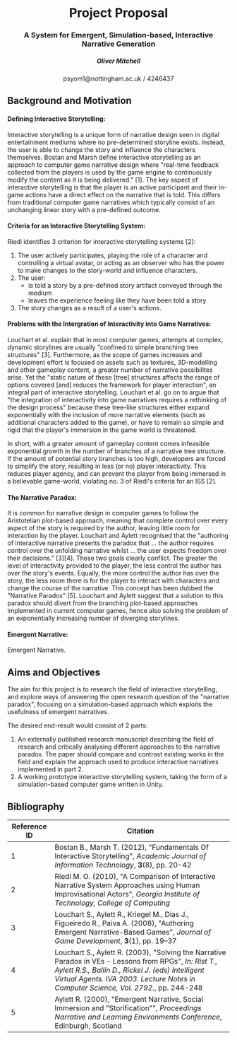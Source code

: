 <center>
  <h1> Project Proposal </h1>
  <h3> A System for Emergent, Simulation-based, Interactive Narrative Generation </h3>
  <h5> Oliver Mitchell </h5>
  <p> psyom1@nottingham.ac.uk / 4246437 </p>
</center>

## Background and Motivation

#### Defining Interactive Storytelling:

Interactive storytelling is a unique form of narrative design seen in digital entertainment mediums where no pre-determined storyline exists. Instead, the user is able to change the story and influence the characters themselves. Bostan and Marsh define interactive  storytelling as an approach to computer game narrative design where "real-time feedback collected from the players is used by the game engine to continuously modify the content as it is being delivered." [1]. The key aspect of interactive storytelling is that the player is an active participant and their in-game actions have a direct effect on the narrative that is told. This differs from traditional computer game narratives which typically consist of an unchanging linear story with a pre-defined outcome.

#### Criteria for an Interactive Storytelling System:

Riedl identifies 3 criterion for interactive storytelling systems [2]:
1. The user actively participates, playing the role of a character and controlling a virtual avatar, or acting as an observer who has the power to make changes to the story-world and influence characters.
2. The user:
    - is told a story by a pre-defined story artifact conveyed through the medium
    - leaves the experience feeling like they have been told a story
3. The story changes as a result of a user's actions.

#### Problems with the Intergration of Interactivity into Game Narratives:

Louchart et al. explain that in most computer games, attempts at complex, dynamic storylines are usually "confined to simple branching tree structures" [3]. Furthermore, as the scope of games increases and development effort is focused on assets such as textures, 3D-modelling and other gameplay content, a greater number of narrative possibilites arise. Yet the "static nature of these [tree] structures affects the range of options covered [and] reduces the framework for player interaction", an integral part of interactive storytelling. Louchart et al. go on to argue that "the integration of interactivity into game narratives requires a rethinking of the design process" because these tree-like structures either expand exponentially with the inclusion of more narrative elements (such as additional characters added to the game), or have to remain so simple and rigid that the player's immersion in the game world is threatened.

In short, with a greater amount of gameplay content comes infeasible exponential growth in the number of branches of a narrative tree structure. If the amount of potential story branches is too high, developers are forced to simplify the story, resulting in less (or no) player interactivity. This reduces player agency, and can prevent the player from being immersed in a believable game-world, violating no. 3 of Riedl's criteria for an ISS [2].

#### The Narrative Paradox:

It is common for narrative design in computer games to follow the Aristotelian plot-based approach, meaning that complete control over every aspect of the story is required by the author, leaving little room for interaction by the player. Louchart and Aylett recognised that the "authoring of interactive narrative presents the paradox that ... the author requires control over the unfolding narrative whilst ... the user expects freedom over their decisions." [3][4]. These two goals clearly conflict. The greater the level of interactivity provided to the player, the less control the author has over the story's events. Equally, the more control the author has over the story, the less room there is for the player to interact with characters and change the course of the narrative. This concept has been dubbed the "Narrative Paradox" [5]. Louchart and Aylett suggest that a solution to this paradox should divert from the branching plot-based approaches implemented in current computer games, hence also solving the problem of an exponentially increasing number of diverging storylines.

#### Emergent Narrative:

Emergent Narrative.

## Aims and Objectives

The aim for this project is to research the field of interactive storytelling, and explore ways of answering the open research question of the "narrative paradox", focusing on a simulation-based approach which exploits the usefulness of emergent narratives.

The desired end-result would consist of 2 parts:
1. An externally published research manuscript describing the field of research and critically analysing different approaches to the narrative paradox. The paper should compare and contrast existing works in the field and explain the approach used to produce interactive narratives implemented in part 2.
2. A working prototype interactive storytelling system, taking the form of a simulation-based computer game written in Unity.

## Bibliography

| Reference ID  | Citation |
| ----------- | ----------- |
| 1 | Bostan B., Marsh T. (2012), "Fundamentals Of Interactive Storytelling", *Academic Journal of Information Technology*, **3**(8), pp. 20-42  |
| 2 | Riedl M. O. (2010), "A Comparison of Interactive Narrative System Approaches using Human Improvisational Actors", *Georgia Institute of Technology, College of Computing* |
| 3  | Louchart S., Aylett R., Kriegel M., Dias J., Figueiredo R., Paiva A. (2008), "Authoring Emergent Narrative-Based Games", *Journal of Game Development*, **3**(1), pp. 19–37 |
| 4  | Louchart S., Aylett R. (2003), "Solving the Narrative Paradox in VEs - Lessons from RPGs", *In: Rist T., Aylett R.S., Ballin D., Rickel J. (eds) Intelligent Virtual Agents. IVA 2003. Lecture Notes in Computer Science, Vol. 2792.*, pp. 244-248 |
| 5  | Aylett R. (2000), "Emergent Narrative, Social Immersion and "Storification"", *Proceedings Narrative and Learning Environments Conference*, Edinburgh, Scotland  |
